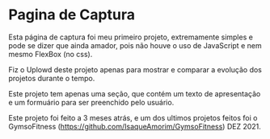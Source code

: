 # Pagina de Captura

Esta página de captura foi meu primeiro projeto, extremamente simples e pode se dizer que ainda amador, pois não houve o uso de JavaScript e nem mesmo FlexBox (no css).

Fiz o Uplowd deste projeto apenas para mostrar e comparar a evolução dos projetos durante o tempo.

Este projeto tem apenas uma seção, que contém um texto de apresentação e um formuário para ser preenchido pelo usuário.

Este projeto foi feito a 3 meses atrás, e um dos ultimos projetos feitos foi o GymsoFitness (https://github.com/IsaqueAmorim/GymsoFitness) DEZ 2021.
